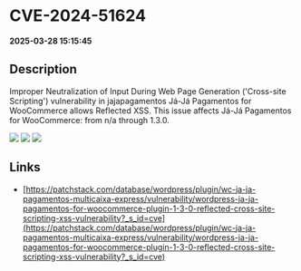 # CVE-2024-51624

**2025-03-28 15:15:45**

## Description
Improper Neutralization of Input During Web Page Generation ('Cross-site Scripting') vulnerability in jajapagamentos Já-Já Pagamentos for WooCommerce allows Reflected XSS. This issue affects Já-Já Pagamentos for WooCommerce: from n/a through 1.3.0.

![](https://img.shields.io/static/v1?label=Score&message=7.1&color=red)
![](https://img.shields.io/static/v1?label=Severity&message=HIGH&color=red)
![](https://img.shields.io/static/v1?label=CWE&message=XSS&color=green)

## Links
- [https://patchstack.com/database/wordpress/plugin/wc-ja-ja-pagamentos-multicaixa-express/vulnerability/wordpress-ja-ja-pagamentos-for-woocommerce-plugin-1-3-0-reflected-cross-site-scripting-xss-vulnerability?_s_id=cve](https://patchstack.com/database/wordpress/plugin/wc-ja-ja-pagamentos-multicaixa-express/vulnerability/wordpress-ja-ja-pagamentos-for-woocommerce-plugin-1-3-0-reflected-cross-site-scripting-xss-vulnerability?_s_id=cve)
